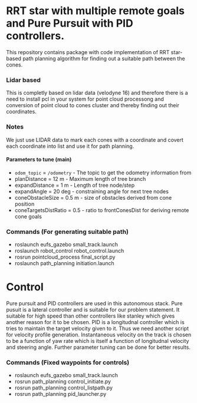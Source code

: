 # RRT star with multiple remote goals and Pure Pursuit with PID controllers.

This repository contains package with code implementation of RRT star-based path planning algorithm for finding out a suitable path between the cones.

### Lidar based
This is completly based on lidar data (velodyne 16) and therefore there is a need to install pcl in your system for point cloud processong and conversion of point cloud to cones cluster and thereby finding out their coordinates.

### Notes
We just use LIDAR data to mark each cones with  a coordinate and covert each coordinate into list and use it for path planning.

#### Parameters to tune (main)
- `odom_topic` = `/odometry` - The topic to get the odometry information from
- planDistance = 12 m - Maximum length of tree branch
- expandDistance = 1 m - Length of tree node/step
- expandAngle = 20 deg - constraining angle for next tree nodes
- coneObstacleSize = 0.5 m - size of obstacles derived from cone position
- coneTargetsDistRatio = 0.5 - ratio to frontConesDist for deriving remote cone goals

### Commands (For generating suitable path)
- roslaunch eufs_gazebo small_track.launch 
- roslaunch robot_control robot_control.launch 
- rosrun pointcloud_process final_script.py
- roslaunch path_planning initiation.launch

# Control
Pure pursuit and PID controllers are used in this autonomous stack.
Pure pusuit is a lateral controller and is suitable for our problem statement. It suitable for high speed than other controllers like stanley which gives another reason for it to be chosen. PID is a longitudnal controller which is tries to maintain the target velocity given to it. 
Thus we need another script for velocity profile generation. Instantaneous velocity on the track is chosen to be a function of yaw rate which is itself a function of longitudnal velocity and steering angle. Further parameter tuning can be done for better results.     

### Commands (Fixed waypoints for controls)
- roslaunch eufs_gazebo small_track.launch
- rosrun path_planning control_initiate.py
- rosrun path_planning control_listpath.py
- rosrun path_planning pid_launcher.py
   
